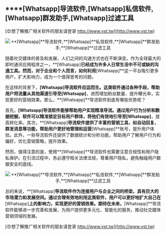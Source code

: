 ## ****[Whatsapp]**导流软件,**[Whatsapp]**私信软件,**[Whatsapp]**群发助手,**[Whatsapp]**过滤工具**

[😍想了解推广相关软件的朋友请登录 http://www.vst.tw](http://www.vst.tw)

 <center><img src="https://vst.tw/MP4/tuiguang/png/1.png" alt="**[Whatsapp]**导流软件,**[Whatsapp]**私信软件,**[Whatsapp]**群发助手,**[Whatsapp]**过滤工具"></center>

随着社交媒体的普及和发展，人们之间的沟通方式也在不断演变。作为全球最大的即时通讯应用程序之一，**[Whatsapp]**已经成为许多人日常生活中不可或缺的沟通工具。然而，对于企业和个人而言，如何利用**[Whatsapp]**这一平台吸引更多用户，扩大影响力，成为一个值得思考的问题。

在这样的背景下，**[Whatsapp]**导流软件应运而生。这类软件通过各种手段，帮助用户将流量从其他渠道引导至**[Whatsapp]**，进而增加粉丝数量、提升曝光率，实现更好的营销效果。那么，**[Whatsapp]**导流软件到底有哪些优势呢？

首先，**[Whatsapp]**导流软件能够帮助用户实现精准导流。通过用户行为分析和数据挖掘，软件可以精准锁定目标用户群体，将他们有效地引导至**[Whatsapp]**，提高转化率。其次，**[Whatsapp]**导流软件提供了丰富的营销工具，如自动回复、群发消息等功能，帮助用户更好地管理和运营**[Whatsapp]**账号，提升用户体验。此外，一些导流软件还提供了数据统计和分析功能，帮助用户了解用户行为和偏好，优化营销策略，提升效果。

然而，值得注意的是，使用**[Whatsapp]**导流软件也需要注意合规性和用户隐私保护。在引流过程中，务必遵守相关法律法规，尊重用户隐私，避免触碰用户数据安全的底线。

 <center><img src="https://vst.tw/MP4/tuiguang/png/5.png" alt="**[Whatsapp]**导流软件,**[Whatsapp]**私信软件,**[Whatsapp]**群发助手,**[Whatsapp]**过滤工具"></center>

总的来说，**[Whatsapp]**导流软件作为连接用户与企业之间的桥梁，具有巨大的市场潜力和发展空间。通过合理有效地利用这类软件，用户可以更好地扩大自己在**[Whatsapp]**上的影响力，实现更好的营销效果。期待在未来，**[Whatsapp]**导流软件能够进一步完善和发展，为用户提供更多元化、智能化的服务，推动社交媒体营销领域的发展。

[😍想了解推广相关软件的朋友请登录 http://www.vst.tw](http://www.vst.tw)



